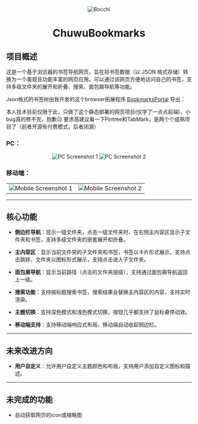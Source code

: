<div align="center">
    <img src="https://github.com/user-attachments/assets/6e42f062-8cf9-4332-8d86-38ae92864233" alt="Bocchi">
    <h1>ChuwuBookmarks</h1>
</div>

## 项目概述

这是一个基于浏览器的书签导航网页，旨在将书签数据（以 JSON 格式存储）转换为一个美观且功能丰富的网页应用。可以通过该网页方便地访问自己的书签，支持多级文件夹的展开和折叠、搜索、面包屑导航等功能。

Json格式的书签树由我开发的这个browser拓展程序 [BookmarksPortal](https://github.com/HatsuChuwu/BookmarksPortal) 导出：

本人技术目前仅限于此，只做了这个静态部署的网页项目(仅学了一点点前端)，小bug真的修不完，抱歉😥
要求高建议看一下Pintree和TabMark，是两个个成熟项目了（前者开源有付费模式，后者闭源）

### PC：

<div align="center">
    <img src="https://github.com/user-attachments/assets/1432c882-c63b-47f2-b9ca-db3199253dee" alt="PC Screenshot 1">
    <img src="https://github.com/user-attachments/assets/26f70f91-5ec9-4585-a94f-52c690f5f0bc" alt="PC Screenshot 2">
</div>

### 移动端：

<table>
    <tr>
        <td>
            <img src="https://github.com/user-attachments/assets/a8302f6e-0dca-49bc-80ee-8792ba725fca" alt="Mobile Screenshot 1">
        </td>
        <td>
            <img src="https://github.com/user-attachments/assets/7267e7e6-5ff6-423e-85ef-ac670c1d2f31" alt="Mobile Screenshot 2">
        </td>
    </tr>
</table>


---

## 核心功能

- **侧边栏导航**：显示一级文件夹，点击一级文件夹时，在右侧主内容区显示子文件夹和书签，支持多级文件夹的嵌套展开和折叠。

- **主内容区**：显示当前文件夹的子文件夹和书签，书签以卡片形式展示，支持点击跳转，文件夹以图标形式展示，支持点击进入子文件夹。

- **面包屑导航**：显示当前路径（点击的文件夹层级），支持通过面包屑导航返回上一级。

- **搜索功能**：支持按标题搜索书签，搜索结果会替换主内容区的内容，支持实时渲染。

- **主题切换**：支持深色模式和浅色模式切换，按钮几乎都支持了鼠标悬停动效。

- **移动端支持**：支持移动端响应式布局，移动端自动收起侧边栏。

---

## 未来改进方向

- **用户自定义**：允许用户自定义主题颜色和布局，支持用户添加自定义图标和描述。

---

## 未完成的功能

- 自动获取网页的icon或缩略图
